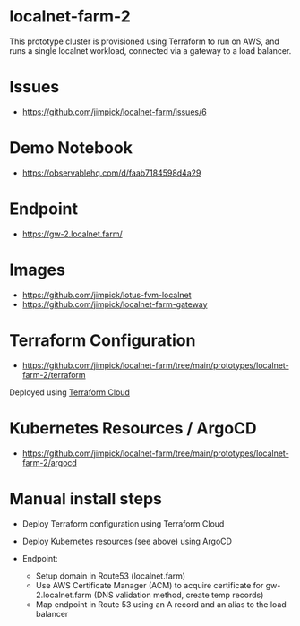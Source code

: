localnet-farm-2
===

This prototype cluster is provisioned using Terraform to run on AWS, and
runs a single localnet workload, connected via a gateway to a load balancer.

# Issues

* https://github.com/jimpick/localnet-farm/issues/6

# Demo Notebook

* https://observablehq.com/d/faab7184598d4a29

# Endpoint

* https://gw-2.localnet.farm/

# Images

* https://github.com/jimpick/lotus-fvm-localnet
* https://github.com/jimpick/localnet-farm-gateway

# Terraform Configuration

* https://github.com/jimpick/localnet-farm/tree/main/prototypes/localnet-farm-2/terraform

Deployed using [Terraform Cloud](https://cloud.hashicorp.com/products/terraform)

# Kubernetes Resources / ArgoCD

* https://github.com/jimpick/localnet-farm/tree/main/prototypes/localnet-farm-2/argocd

# Manual install steps

  * Deploy Terraform configuration using Terraform Cloud
  * Deploy Kubernetes resources (see above) using ArgoCD

  * Endpoint:
    * Setup domain in Route53 (localnet.farm)
    * Use AWS Certificate Manager (ACM) to acquire certificate for gw-2.localnet.farm (DNS validation method, create temp records)
    * Map endpoint in Route 53 using an A record and an alias to the load balancer
